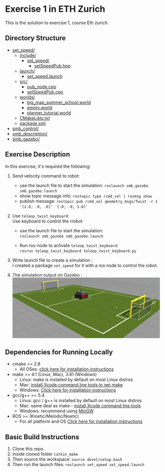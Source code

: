 # Exercise 1 in ETH Zurich
This is the solution to exercise 1, course Eth zurich. 

## Directory Structure
* [set_speed/](./src/set_speed)
  * [include/](./src/set_speed/include)
    * [set_speed/](./src/set_speed/include/set_speed)
      * [setSpeedPub.hpp](./src/set_speed/include/set_speed/setSpeedPub.hpp)
  * [launch/](./src/set_speed/launch)
    * [set_speed.launch](./src/set_speed/launch/set_speed.launch)
  * [src/](./src/set_speed/src)
    * [pub_node.cpp](./src/set_speed/src/pub_node.cpp)
    * [setSpeedPub.cpp](./src/set_speed/src/setSpeedPub.cpp)
  * [worlds/](./src/set_speed/worlds)
    * [big_map_summer_school.world](./src/set_speed/worlds/big_map_summer_school.world)
    * [empty.world](./src/set_speed/worlds/empty.world)
    * [planner_tutorial.world](./src/set_speed/worlds/planner_tutorial.world)
  * [CMakeLists.txt](./src/set_speed/CMakeLists.txt)
  * [package.xml](./src/set_speed/package.xml)
* [smb_control/](./src/smb_control)
* [smb_description/](./src/smb_description)
* [smb_gazebo/](./src/smb_gazebo)

## Exercise Description

In this exercise, it's required the following:  
1. Send velocity command to robot:  
    -  use the launch file to start the simulation:
    `roslaunch smb_gazebo smb_gazebo.launch`
    - show topic message info:
    `rostopic type /cmd_vel | rosmsg show`
    - publish message:
    `rostopic pub /cmd_vel geometry_msgs/Twist -r 1 '[2.0, .0, .0]' '[.0, .0, 1.0]'`

2.  Use `teleop_twist_keyboard`:  
Use keyboard to control the rrobot  
    - use the launch file to start the simulation:  
      `roslaunch smb_gazebo smb_gazebo.launch` 

    - Run ros-node to activate `teleop_twist_keyboard`:   
      `rosrun teleop_twist_keyboard teleop_twist_keyboard.py`

3. Write launch file to create a simulation  :  
I created a package `set_speed` for it with a ros node to control the robot.

4. The simulation output on Gazebo :
    ![alt text](images/gazebo.png)

## Dependencies for Running Locally
* cmake >= 2.8
  * All OSes: [click here for installation instructions](https://cmake.org/install/)
* make >= 4.1 (Linux, Mac), 3.81 (Windows)
  * Linux: make is installed by default on most Linux distros
  * Mac: [install Xcode command line tools to get make](https://developer.apple.com/xcode/features/)
  * Windows: [Click here for installation instructions](http://gnuwin32.sourceforge.net/packages/make.htm)
* gcc/g++ >= 5.4
  * Linux: gcc / g++ is installed by default on most Linux distros
  * Mac: same deal as make - [install Xcode command line tools](https://developer.apple.com/xcode/features/)
  * Windows: recommend using [MinGW](http://www.mingw.org/)
* ROS  >= (Kinetic/Melodic/Noetic)
  * For all platform and OS [Click here for installation instructions](http://wiki.ros.org/ROS/Installation)

## Basic Build Instructions

1. Clone this repo.
2. Inside cloned folder `catkin_make`
3. Then source the workspace: `source devel/setup.bash`
4. Then run the launch files: `roslaunch set_speed set_speed.launch`

